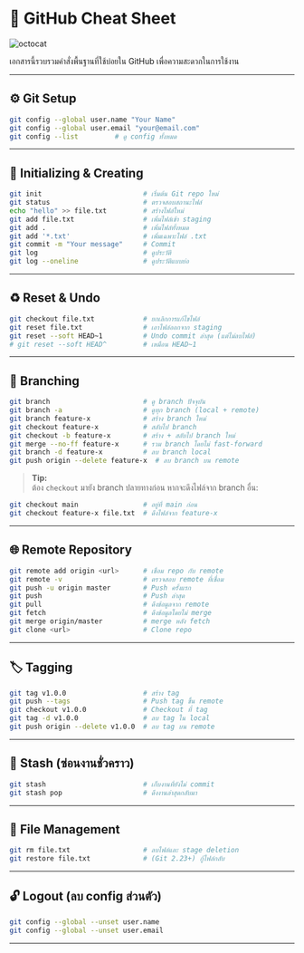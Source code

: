 # 🐙 GitHub Cheat Sheet

![octocat](https://raw.githubusercontent.com/LITTL3BEAR/foo/master/octocat.png)

เอกสารนี้รวบรวมคำสั่งพื้นฐานที่ใช้บ่อยใน GitHub เพื่อความสะดวกในการใช้งาน

---

## ⚙️ Git Setup

```bash
git config --global user.name "Your Name"
git config --global user.email "your@email.com"
git config --list         # ดู config ทั้งหมด
```

---

## 📁 Initializing & Creating

```bash
git init                         # เริ่มต้น Git repo ใหม่
git status                       # ตรวจสอบสถานะไฟล์
echo "hello" >> file.txt         # สร้างไฟล์ใหม่
git add file.txt                 # เพิ่มไฟล์เข้า staging
git add .                        # เพิ่มไฟล์ทั้งหมด
git add '*.txt'                  # เพิ่มเฉพาะไฟล์ .txt
git commit -m "Your message"     # Commit
git log                          # ดูประวัติ
git log --oneline                # ดูประวัติแบบย่อ
```

---

## ♻️ Reset & Undo

```bash
git checkout file.txt            # ยกเลิกการแก้ไขไฟล์
git reset file.txt               # เอาไฟล์ออกจาก staging
git reset --soft HEAD~1          # Undo commit ล่าสุด (แต่ไม่ลบไฟล์)
# git reset --soft HEAD^         # เหมือน HEAD~1
```

---

## 🌿 Branching

```bash
git branch                       # ดู branch ปัจจุบัน
git branch -a                    # ดูทุก branch (local + remote)
git branch feature-x             # สร้าง branch ใหม่
git checkout feature-x           # สลับไป branch
git checkout -b feature-x        # สร้าง + สลับไป branch ใหม่
git merge --no-ff feature-x      # รวม branch โดยไม่ fast-forward
git branch -d feature-x          # ลบ branch local
git push origin --delete feature-x  # ลบ branch บน remote
```

> **Tip:**  
> ต้อง `checkout` มายัง branch ปลายทางก่อน หากจะดึงไฟล์จาก branch อื่น:

```bash
git checkout main                # อยู่ที่ main ก่อน
git checkout feature-x file.txt  # ดึงไฟล์จาก feature-x
```

---

## 🌐 Remote Repository

```bash
git remote add origin <url>      # เชื่อม repo กับ remote
git remote -v                    # ตรวจสอบ remote ที่เชื่อม
git push -u origin master        # Push ครั้งแรก
git push                         # Push ล่าสุด
git pull                         # ดึงข้อมูลจาก remote
git fetch                        # ดึงข้อมูลโดยไม่ merge
git merge origin/master          # merge หลัง fetch
git clone <url>                  # Clone repo
```

---

## 🏷️ Tagging

```bash
git tag v1.0.0                   # สร้าง tag
git push --tags                  # Push tag ขึ้น remote
git checkout v1.0.0              # Checkout ที่ tag
git tag -d v1.0.0                # ลบ tag ใน local
git push origin --delete v1.0.0  # ลบ tag บน remote
```

---

## 🧹 Stash (ซ่อนงานชั่วคราว)

```bash
git stash                        # เก็บงานที่ยังไม่ commit
git stash pop                    # ดึงงานล่าสุดกลับมา
```

---

## 🔧 File Management

```bash
git rm file.txt                  # ลบไฟล์และ stage deletion
git restore file.txt             # (Git 2.23+) กู้ไฟล์กลับ
```

---

## 🔓 Logout (ลบ config ส่วนตัว)

```bash
git config --global --unset user.name
git config --global --unset user.email
```

---
